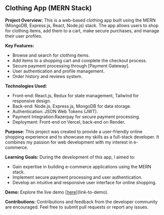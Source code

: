 ## Clothing App (MERN Stack)

**Project Overview:**
This is a web-based clothing app built using the MERN (MongoDB, Express.js, React, Node.js) stack. The app allows users to shop for clothing items, add them to a cart, make secure purchases, and manage their user profiles.

**Key Features:**
- Browse and search for clothing items.
- Add items to a shopping cart and complete the checkout process.
- Secure payment processing through [Payment Gateway].
- User authentication and profile management.
- Order history and reviews system.

**Technologies Used:**
- Front-end: React.js, Redux for state management, Tailwind for responsive design.
- Back-end: Node.js, Express.js, MongoDB for data storage.
- Authentication: JSON Web Tokens (JWT).
- Payment Integration:Razerpay for secure payment processing.
- Deployment: Front-end on Vercel, back-end on Render.

**Purpose:**
This project was created to provide a user-friendly online shopping experience and to showcase my skills as a full-stack developer. It combines my passion for web development with my interest in e-commerce.

**Learning Goals:**
During the development of this app, I aimed to:
- Gain expertise in building e-commerce applications using the MERN stack.
- Implement secure payment processing and user authentication.
- Develop an intuitive and responsive user interface for online shopping.

**Demo:**
Explore the live demo [[here](https://clothing-store-mern-appilcation.vercel.app)](link-to-demo).

**Contributions:**
Contributions and feedback from the developer community are encouraged. Feel free to submit pull requests or report any issues.
